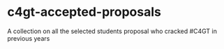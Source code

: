 # c4gt-accepted-proposals

A collection on all the selected students proposal who cracked #C4GT in previous years

